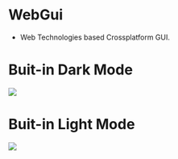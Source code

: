 # WebGui

- Web Technologies based Crossplatform GUI.


# Buit-in Dark Mode

![](https://raw.githubusercontent.com/juancarlospaco/webgui/master/docs/darkui.png)


# Buit-in Light Mode

![](https://raw.githubusercontent.com/juancarlospaco/webgui/master/docs/lightui.png)
